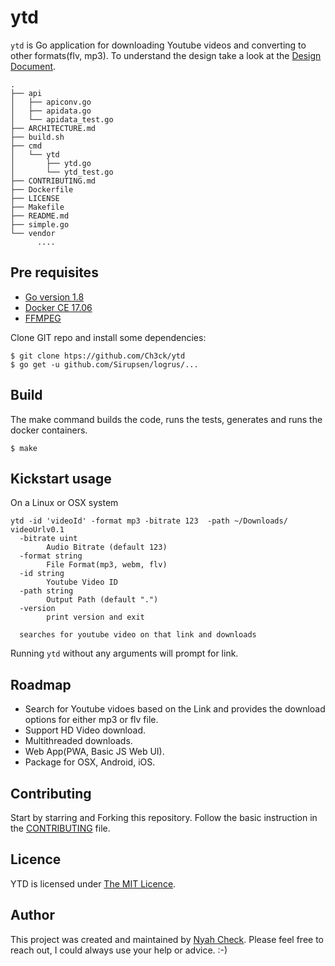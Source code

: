 # ytd
`ytd` is Go application for downloading Youtube videos and converting to other formats(flv, mp3). To understand the design take a look at the [Design Document](ARCHITECTURE.md).

```
.
├── api
│   ├── apiconv.go
│   ├── apidata.go
│   └── apidata_test.go
├── ARCHITECTURE.md
├── build.sh
├── cmd
│   └── ytd
│       ├── ytd.go
│       └── ytd_test.go
├── CONTRIBUTING.md
├── Dockerfile
├── LICENSE
├── Makefile
├── README.md
├── simple.go
└── vendor
      ....
```

## Pre requisites

* [Go version 1.8](https://github.com/golang/go/releases/tag/go.1.8.3)
* [Docker CE 17.06](https://docs.docker.com/release-notes/docker-ce/)
* [FFMPEG](https://github.com/adaptlearning/adapt_authoring/wiki/Installing-FFmpeg)

Clone GIT repo and install some dependencies:
```
$ git clone htps://github.com/Ch3ck/ytd
$ go get -u github.com/Sirupsen/logrus/...

```

## Build

The make command builds the code, runs the tests, generates and runs the docker containers.

```
$ make
```

## Kickstart usage

On a Linux or OSX system
```
ytd -id 'videoId' -format mp3 -bitrate 123  -path ~/Downloads/ videoUrlv0.1
  -bitrate uint
    	Audio Bitrate (default 123)
  -format string
    	File Format(mp3, webm, flv)
  -id string
    	Youtube Video ID
  -path string
    	Output Path (default ".")
  -version
    	print version and exit

  searches for youtube video on that link and downloads
```
Running `ytd` without any arguments will prompt for link.


## Roadmap

* Search for Youtube vidoes based on the Link and provides the download options for either mp3 or flv file.
* Support HD Video download.
* Multithreaded downloads.
* Web App(PWA, Basic JS Web UI).
* Package for OSX, Android, iOS.


## Contributing

Start by starring and Forking this repository. Follow the basic instruction in the [CONTRIBUTING](CONTRIBUTING.md) file.

## Licence

YTD is licensed under [The MIT Licence](LICENSE.md).

## Author

This project was created and maintained by [Nyah Check](https://twitter.com/nyah_check). Please feel free to reach out, I could always use your help or advice. :-)
